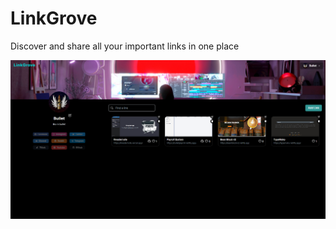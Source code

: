 # LinkGrove
Discover and share all your important links in one place

![Image description](./client/public/linkgrove.png)
